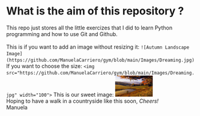 # What is the aim of this repository ?
This repo just stores all the little exercizes that I did to learn Python programming and how to use Git and Github. <br />
<br />
This is if you want to add an image without resizing it:
`![Autumn Landscape Image](https://github.com/ManuelaCarriero/gym/blob/main/Images/Dreaming.jpg)`
If you want to choose the size:
`<img src="https://github.com/ManuelaCarriero/gym/blob/main/Images/Dreaming.jpg" width="100">`
This is our sweet image:
<img src="https://github.com/ManuelaCarriero/gym/blob/main/Images/Dreaming.jpg" width="100">
<br />
Hoping to have a walk in a countryside like this soon,
*Cheers!* <br />
Manuela

